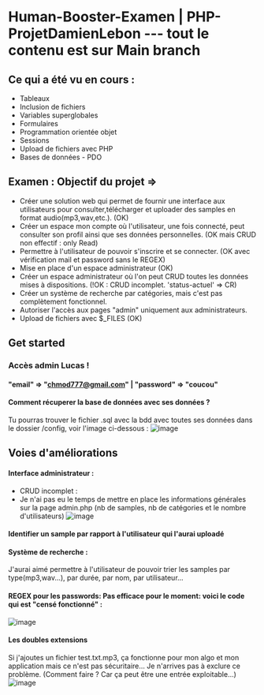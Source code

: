 # Human-Booster-Examen | PHP-ProjetDamienLebon --- tout le contenu est sur Main branch
## Ce qui a été vu en cours :
- Tableaux
- Inclusion de fichiers
- Variables superglobales
- Formulaires
- Programmation orientée objet
- Sessions
- Upload de fichiers avec PHP
- Bases de données - PDO

## Examen : Objectif du projet =>
- Créer une solution web qui permet de fournir une interface aux utilisateurs pour consulter,télécharger et uploader des samples en format audio(mp3,wav,etc.).  (OK)
- Créer un espace mon compte où l'utilisateur, une fois connecté, peut consulter son profil ainsi que ses données personnelles. (OK mais CRUD non effectif : only Read)
- Permettre à l'utilisateur de pouvoir s'inscrire et se connecter. (OK avec vérification mail et password sans le REGEX)
- Mise en place d'un espace administrateur (OK)
- Créer un espace administrateur où l'on peut CRUD toutes les données mises à dispositions. (!OK : CRUD incomplet. 'status-actuel' => CR)
- Créer un système de recherche par catégories, mais c'est pas complètement fonctionnel.
- Autoriser l'accès aux pages "admin" uniquement aux administrateurs.
- Upload de fichiers avec $_FILES (OK)

## Get started
### Accès admin Lucas !
#### "email" => "chmod777@gmail.com" | "password" => "coucou"
#### Comment récuperer la base de données avec ses données ?
Tu pourras trouver le fichier .sql avec la bdd avec toutes ses données dans le dossier /config, voir l'image ci-dessous :
![image](https://github.com/DamienL97r/PHP-ProjetDamienLebon/assets/117284330/8f78093d-9c5e-4ce1-87ba-2516dfcffdeb)

## Voies d'améliorations
#### Interface administrateur :
- CRUD incomplet :
- Je n'ai pas eu le temps de mettre en place les informations générales sur la page admin.php (nb de samples, nb de catégories et le nombre d'utilisateurs)
![image](https://github.com/DamienL97r/PHP-ProjetDamienLebon/assets/117284330/888fb7a1-2c8f-4ef0-a860-36d507c3b569)

#### Identifier un sample par rapport à l'utilisateur qui l'aurai uploadé
#### Système de recherche :
J'aurai aimé permettre à l'utilisateur de pouvoir trier les samples par type(mp3,wav...), par durée, par nom, par utilisateur...
#### REGEX pour les passwords: Pas efficace pour le moment: voici le code qui est "censé fonctionné" :
![image](https://github.com/DamienL97r/PHP-ProjetDamienLebon/assets/117284330/4771f939-5c5c-4ea5-8419-a8351976d714)



#### Les doubles extensions
Si j'ajoutes un fichier test.txt.mp3, ça fonctionne pour mon algo et mon application mais ce n'est pas sécuritaire... Je n'arrives pas à exclure ce problème. (Comment faire ? Car ça peut être une entrée exploitable...)
![image](https://github.com/DamienL97r/PHP-ProjetDamienLebon/assets/117284330/d08027a0-9a2e-4844-aa14-6676a04a69ff)

